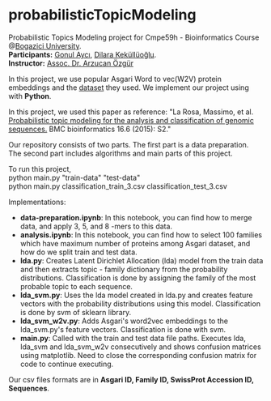 # probabilisticTopicModeling
Probabilistic Topics Modeling project for Cmpe59h - Bioinformatics Course @[Bogazici University](http://www.boun.edu.tr/en_US).<br>
**Participants:** [Gonul Aycı](https://www.cmpe.boun.edu.tr/~gonul.ayci/), [Dilara Keküllüoğlu](https://dilara91.github.io/). <br> **Instructor:** [Assoc. Dr. Arzucan Özgür](https://www.cmpe.boun.edu.tr/~ozgur/)

In this project, we use popular Asgari Word to vec(W2V) protein embeddings and the [dataset](https://dataverse.harvard.edu/dataset.xhtml?persistentId=doi:10.7910/DVN/JMFHTN) they used. We implement our project using with **Python**. <br> 

In this project, we used this paper as reference: "La Rosa, Massimo, et al. [Probabilistic topic modeling for the analysis and classification of genomic sequences.](https://bmcbioinformatics.biomedcentral.com/articles/10.1186/1471-2105-16-S6-S2) BMC bioinformatics 16.6 (2015): S2." <br>

Our repository consists of two parts. The first part is a data preparation. The second part includes algorithms and main parts of this project. <br>

To run this project, <br>
  python main.py "train-data" "test-data" <br>
  python main.py classification_train_3.csv classification_test_3.csv <br>
  
Implementations: <br>
* **data-preparation.ipynb**: In this notebook, you can find how to merge data, and apply 3, 5, and 8 -mers to this data. <br>
* **analysis.ipynb**: In this notebook, you can find how to select 100 families which have maximum number of proteins among Asgari dataset, and how do we split train and test data. <br>
* **lda.py**: Creates Latent Dirichlet Allocation (lda) model from the train data and then extracts topic - family dictionary from the probability distributions. Classification is done by assigning the family of the most probable topic to each sequence.
* **lda_svm.py**: Uses the lda model created in lda.py and creates feature vectors with the probability distributions using this model. Classification is done by svm of sklearn library.
* **lda_svm_w2v.py**: Adds Asgari's word2vec embeddings to the lda_svm.py's feature vectors. Classification is done with svm.
* **main.py**: Called with the train and test data file paths. Executes lda, lda_svm and lda_svm_w2v consecutively and shows confusion matrices using matplotlib. Need to close the corresponding confusion matrix for code to continue executing.<br>
  
Our csv files formats are in **Asgari ID, Family ID, SwissProt Accession ID, Sequences**.
